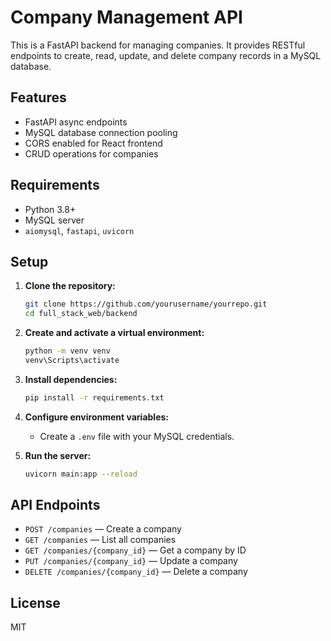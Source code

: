 # Company Management API

This is a FastAPI backend for managing companies. It provides RESTful endpoints to create, read, update, and delete company records in a MySQL database.

## Features

- FastAPI async endpoints
- MySQL database connection pooling
- CORS enabled for React frontend
- CRUD operations for companies

## Requirements

- Python 3.8+
- MySQL server
- `aiomysql`, `fastapi`, `uvicorn`

## Setup

1. **Clone the repository:**
   ```sh
   git clone https://github.com/yourusername/yourrepo.git
   cd full_stack_web/backend
   ```

2. **Create and activate a virtual environment:**
   ```sh
   python -m venv venv
   venv\Scripts\activate
   ```

3. **Install dependencies:**
   ```sh
   pip install -r requirements.txt
   ```

4. **Configure environment variables:**
   - Create a `.env` file with your MySQL credentials.

5. **Run the server:**
   ```sh
   uvicorn main:app --reload
   ```

## API Endpoints

- `POST /companies` — Create a company
- `GET /companies` — List all companies
- `GET /companies/{company_id}` — Get a company by ID
- `PUT /companies/{company_id}` — Update a company
- `DELETE /companies/{company_id}` — Delete a company

## License

MIT
